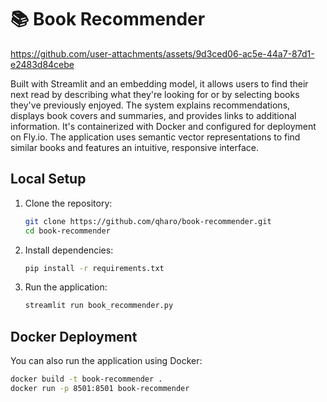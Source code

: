 # 📚 Book Recommender

https://github.com/user-attachments/assets/9d3ced06-ac5e-44a7-87d1-e2483d84cebe

Built with Streamlit and an embedding model, it allows users to find their next read by describing what they're looking for or by selecting books they've previously enjoyed. The system explains recommendations, displays book covers and summaries, and provides links to additional information. It's containerized with Docker and configured for deployment on Fly.io. The application uses semantic vector representations to find similar books and features an intuitive, responsive interface.

## Local Setup

1. Clone the repository:
   ```bash
   git clone https://github.com/qharo/book-recommender.git
   cd book-recommender
   ```

2. Install dependencies:
   ```bash
   pip install -r requirements.txt
   ```

3. Run the application:
   ```bash
   streamlit run book_recommender.py
   ```

## Docker Deployment

You can also run the application using Docker:

```bash
docker build -t book-recommender .
docker run -p 8501:8501 book-recommender
```
